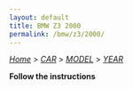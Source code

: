 ```yaml
---
layout: default
title: BMW Z3 2000
permalink: /bmw/z3/2000/
---
```

[*Home*](/) > [*CAR*](/car/) > [*MODEL*](/car/model/) > [*YEAR*](/car/model/year/)

**Follow the instructions**